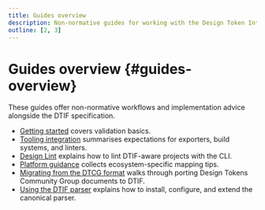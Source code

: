 ```yaml
---
title: Guides overview
description: Non-normative guides for working with the Design Token Interchange Format.
outline: [2, 3]
---
```


# Guides overview {#guides-overview}

These guides offer non-normative workflows and implementation advice alongside the DTIF specification.

- [Getting started](./getting-started.md#getting-started) covers validation basics.
- [Tooling integration](./tooling.md#tooling-integration) summarises expectations for exporters, build systems, and linters.
- [Design Lint](./design-lint.md#design-lint) explains how to lint DTIF-aware projects with the CLI.
- [Platform guidance](./platform-guidance.md#platform-guidance) collects ecosystem-specific mapping tips.
- [Migrating from the DTCG format](./migrating-from-dtcg.md#migrating-from-dtcg) walks through porting Design Tokens Community Group documents to DTIF.
- [Using the DTIF parser](./dtif-parser.md#dtif-parser-guide) explains how to install, configure, and extend the canonical parser.
